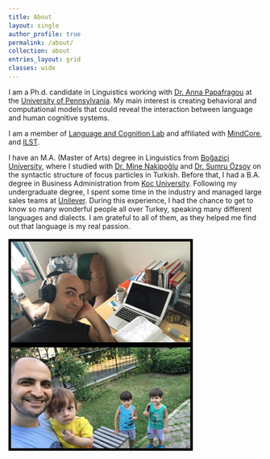 ```yaml
---
title: About
layout: single
author_profile: true
permalink: /about/
collection: about
entries_layout: grid
classes: wide
---
```



I am a Ph.d. candidate in Linguistics working with <a href="https://www.langcoglab.com/people">Dr. Anna Papafragou</a> at the <a href="https://www.ling.upenn.edu/">University of Pennsylvania</a>. My main interest is creating behavioral and computational models that could reveal the interaction between language and human cognitive systems. 
<space>
<p>I am a member of <a href="https://www.langcoglab.com/"> Language and Cognition Lab</a> and affiliated with <a href="https://mindcore.sas.upenn.edu"> MindCore</a>,  and <a href="https://web.sas.upenn.edu/langscience/"> ILST</a>.</p> 
<space>
<p>I have an M.A. (Master of Arts) degree in Linguistics from <a href="https://linguistics.boun.edu.tr//">Boğaziçi University</a>, where I studied with <a href="https://linguistics.boun.edu.tr/mine-nakipoglu/">Dr. Mine Nakipoğlu</a> and <a href="https://linguistics.boun.edu.tr/sumru-ozsoy/">Dr. Sumru Özsoy</a> on the syntactic structure of focus particles in Turkish. 

<space>
Before that, I had a B.A. degree in Business Administration from <a href="https://www.ku.edu.tr/en/">Koç University</a>. Following my undergraduate degree, I spent some time in the industry and managed large sales teams at <a href="https://www.unilever.com/">Unilever</a>. During this experience, I had the chance to get to know so many wonderful people all over Turkey, speaking many different languages and dialects. I am grateful to all of them, as they helped me find out that language is my real passion.<br>

<br>


<img align="middle" src="/assets/images/picture1.jpg" alt="Ugurcan Vurgun" style="width:356px;height:200px; border:5px solid black">

<img align="left" src="/assets/images/picture4.jpg" alt="Ugurcan Vurgun" style="width:356px;height:200px; border:5px solid black">


